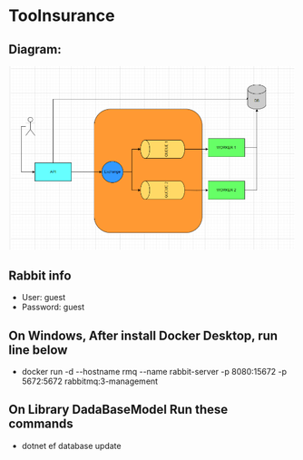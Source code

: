 
# TooInsurance
## Diagram:
![solution](./avalicao-tecnica-dados/doc/diagrama_teste.png)
## Rabbit info
 - User: guest
 - Password: guest

## On Windows, After install Docker Desktop, run line below
 - docker run -d --hostname rmq --name rabbit-server -p 8080:15672 -p 5672:5672 rabbitmq:3-management

## On Library DadaBaseModel Run these commands 
 - dotnet ef database update
